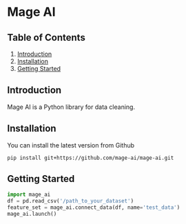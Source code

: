 # Mage AI

## Table of Contents
1. [Introduction](#introduction)
1. [Installation](#installation)
1. [Getting Started](#getting-started)

## Introduction
Mage AI is a Python library for data cleaning.

## Installation

You can install the latest version from Github
```
pip install git+https://github.com/mage-ai/mage-ai.git
```

## Getting Started
```python
import mage_ai
df = pd.read_csv('/path_to_your_dataset')
feature_set = mage_ai.connect_data(df, name='test_data')
mage_ai.launch()
```
